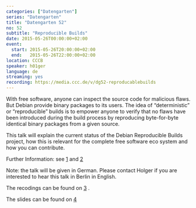 ```yaml
---
categories: ["Datengarten"]
series: "Datengarten"
title: "Datengarten 52"
no: 52
subtitle: "Reproducible Builds"
date: 2015-05-26T00:00:00+02:00
event:
  start: 2015-05-26T20:00:00+02:00
  end:   2015-05-26T22:00:00+02:00
location: CCCB
speaker: h01ger
language: de
streaming: yes
recording: https://media.ccc.de/v/dg52-reproducablebuilds
---
```


With free software, anyone can inspect the source code for malicious
flaws. But Debian provide binary packages to its users. The idea of
“deterministic” or “reproducible” builds is to empower anyone to verify
that no flaws have been introduced during the build process by
reproducing byte-for-byte identical binary packages from a given source.

This talk will explain the current status of the Debian Reproducible
Builds project, how this is relevant for the complete free software eco
system and how you can contribute.

Further Information: see [1](https://wiki.debian.org/ReproducibleBuilds)
and [2](https://reproducible.debian.net)

Note: the talk will be given in German. Please contact Holger if you are
interested to hear this talk in Berlin in English.

The recodings can be found on
[3](https://media.ccc.de/browse/events/datengarten/dg52-reproducablebuilds.html#video)
.

The slides can be found on
[4](http://meetings-archive.debian.net/pub/debian-meetings/2015/datengarten-ccc-berlin/2015-05-26-CCCBerlin.pdf)

